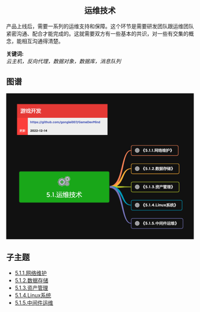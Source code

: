 <h2 align="center">运维技术</h2>
<p>
产品上线后，需要一系列的运维支持和保障。这个环节是需要研发团队跟运维团队紧密沟通、配合才能完成的。这就需要双方有一些基本的共识，对一些有交集的概念，能相互沟通得清楚。
</p>

**关键词:**<br/> 
*云主机，反向代理，数据对象，数据库，消息队列*

## 图谱
![图片加载中...](../exports/5.1.运维技术.png?raw=true)

## 子主题
* [5.1.1.网络维护](mds/5.1.1.网络维护.md)
* [5.1.2.数据存储](mds/5.1.2.数据存储.md)
* [5.1.3.资产管理](mds/5.1.3.资产管理.md)
* [5.1.4.Linux系统](mds/5.1.4.Linux系统.md)
* [5.1.5.中间件运维](mds/5.1.5.中间件运维.md)
